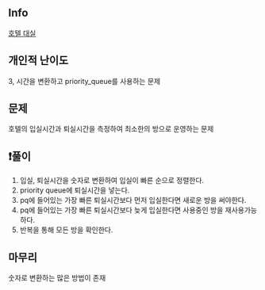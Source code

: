 ## Info
<a href="https://school.programmers.co.kr/learn/courses/30/lessons/155651" rel="nofollow">호텔 대실</a>

##  개인적 난이도
3, 시간을 변환하고 priority_queue를 사용하는 문제

##  문제 
호텔의 입실시간과 퇴실시간을 측정하여 최소한의 방으로 운영하는 문제

## ❗풀이
1. 입실, 퇴실시간을 숫자로 변환하여 입실이 빠른 순으로 정렬한다.
2. priority queue에 퇴실시간을 넣는다.
3. pq에 들어있는 가장 빠른 퇴실시간보다 먼저 입실한다면 새로운 방을 써야한다.
4. pq에 들어있는 가장 빠른 퇴실시간보다 늦게 입실한다면 사용중인 방을 재사용가능하다. 
5. 반복을 통해 모든 방을 확인한다.

## 마무리
숫자로 변환하는 많은 방법이 존재